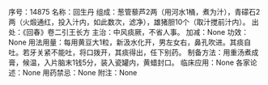 序号：14875
名称：回生丹
组成：葱管藜芦2两（用河水1桶，煮为汁），青礞石2两（火煅通红，投入汁内，如此数次，滤净），雄猪胆10个（取汁搅前汁内）。
出处：《回春》卷二引王长方
主治：中风痰厥，不省人事。
加减：None
功效：None
用法用量：每用黄豆大1粒，新汲水化开，男左女右，鼻孔吹进。其痰自吐。若牙关紧不能吐，将口拨开，其痰得出，任下别药。
制备方法：用重汤煮成膏，候温，入片脑末1钱5分，装入瓷罐内，黄蜡封口。
临床应用：None
各家论述：None
用药禁忌：None
附注：None
